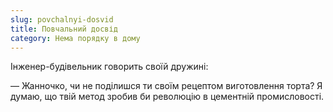```yaml
---
slug: povchalnyi-dosvid
title: Повчальний досвід
category: Нема порядку в дому
---
```

Інженер-будівельник говорить своїй дружині:

— Жанночко, чи не поділишся ти своїм рецептом виготовлення торта? Я думаю, що твій метод зробив би революцію в цементній промисловості.
